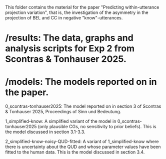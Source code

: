 This folder contains the material for the paper "Predicting within-utterance projection variation", that is, the investigation of the asymmetry in the projection of BEL and CC in negative "know"-utterances. 

# /results: The data, graphs and analysis scripts for Exp 2 from Scontras & Tonhauser 2025.

# /models: The models reported on in the paper.

0_scontras-tonhauser2025: The model reported on in section 3 of Scontras & Tonhauser 2025, Proceedings of Sinn und Bedeutung.

1_simplified-know: A simplified variant of the model in 0_scontras-tonhauser2025 (only plausible CGs, no sensitivity to prior beliefs). This is the model discussed in section 3.1-3.3.

2_simplified-know-noisy-QUD-fitted: A variant of 1_simplified-know where there is uncertainty about the QUD and whose parameter values have been fitted to the human data. This is the model discussed in section 3.4.
